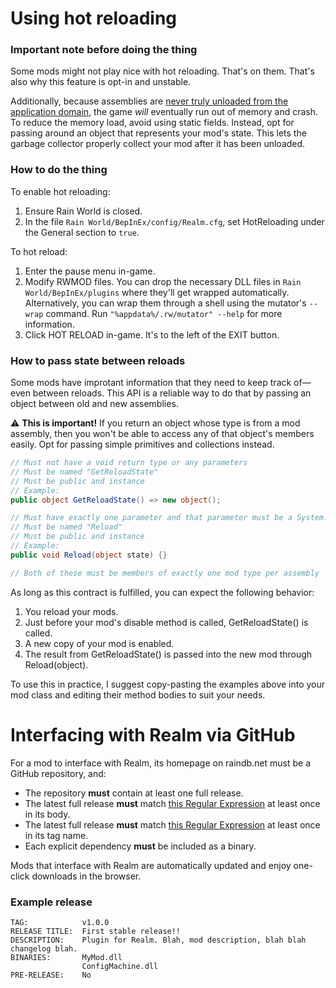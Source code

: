 # Using hot reloading

### Important note before doing the thing
Some mods might not play nice with hot reloading. That's on them. That's also why this feature is opt-in and unstable.

Additionally, because assemblies are [never truly unloaded from the application domain](https://docs.microsoft.com/en-us/dotnet/api/system.appdomain?view=net-5.0#remarks), the game *will* eventually run out of memory and crash. To reduce the memory load, avoid using static fields. Instead, opt for passing around an object that represents your mod's state. This lets the garbage collector properly collect your mod after it has been unloaded.

### How to do the thing
To enable hot reloading:
1. Ensure Rain World is closed.
2. In the file `Rain World/BepInEx/config/Realm.cfg`, set HotReloading under the General section to `true`.

To hot reload:
1. Enter the pause menu in-game.
2. Modify RWMOD files. You can drop the necessary DLL files in `Rain World/BepInEx/plugins` where they'll get wrapped automatically. Alternatively, you can wrap them through a shell using the mutator's `--wrap` command. Run `"%appdata%/.rw/mutator" --help` for more information.
3. Click HOT RELOAD in-game. It's to the left of the EXIT button.

### How to pass state between reloads
Some mods have improtant information that they need to keep track of—even between reloads. This API is a reliable way to do that by passing an object between old and new assemblies.

⚠ **This is important!** If you return an object whose type is from a mod assembly, then you won't be able to access any of that object's members easily. Opt for passing simple primitives and collections instead.

```cs
// Must not have a void return type or any parameters
// Must be named "GetReloadState"
// Must be public and instance
// Example:
public object GetReloadState() => new object();

// Must have exactly one parameter and that parameter must be a System.Object
// Must be named "Reload"
// Must be public and instance
// Example:
public void Reload(object state) {}

// Both of these must be members of exactly one mod type per assembly
```

As long as this contract is fulfilled, you can expect the following behavior:
1. You reload your mods.
2. Just before your mod's disable method is called, GetReloadState() is called.
3. A new copy of your mod is enabled.
4. The result from GetReloadState() is passed into the new mod through Reload(object).

To use this in practice, I suggest copy-pasting the examples above into your mod class and editing their method bodies to suit your needs.

# Interfacing with Realm via GitHub
For a mod to interface with Realm, its homepage on raindb.net must be a GitHub repository, and:
- The repository **must** contain at least one full release.
- The latest full release **must** match [this Regular Expression](https://regexr.com/66e7q) at least once in its body.
- The latest full release **must** match [this Regular Expression](https://regexr.com/66jb1) at least once in its tag name.
- Each explicit dependency **must** be included as a binary.

Mods that interface with Realm are automatically updated and enjoy one-click downloads in the browser.

### Example release
```
TAG:            v1.0.0
RELEASE TITLE:  First stable release!!
DESCRIPTION:    Plugin for Realm. Blah, mod description, blah blah changelog blah.
BINARIES:       MyMod.dll
                ConfigMachine.dll
PRE-RELEASE:    No
```
